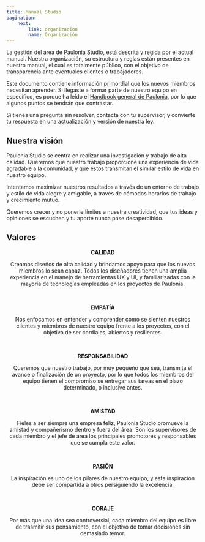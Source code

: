 ```yaml
---
title: Manual Studio
pagination:
    next:
        link: organizacion
        name: Organización
---
```


La gestión del área de Paulonia Studio, está descrita y regida por el actual manual.
Nuestra organización, su estructura y reglas están presentes en nuestro manual, el
cual es totalmente público, con el objetivo de transparencia ante eventuales clientes
o trabajadores.

Este documento contiene información primordial que los nuevos miembros necesitan
aprender. Si llegaste a formar parte de nuestro equipo en específico, es porque ha
leído el [Handbook general de Paulonia](/{{site.handbooks_path}}/paulonia/), por lo que algunos puntos se tendrán que contrastar.

Si tienes una pregunta sin resolver, contacta con tu supervisor, y convierte tu respuesta
en una actualización y versión de nuestra ley.

## Nuestra visión

Paulonia Studio se centra en realizar una investigación y trabajo de alta calidad.
Queremos que nuestro trabajo proporcione una experiencia de vida agradable a la
comunidad, y que estos transmitan el similar estilo de vida en nuestro equipo.

Intentamos maximizar nuestros resultados a través de un entorno de trabajo y estilo
de vida alegre y amigable, a través de cómodos horarios de trabajo y crecimiento
mutuo.

Queremos crecer y no ponerle límites a nuestra creatividad, que tus ideas y opiniones
se escuchen y tu aporte nunca pase desapercibido.

## Valores

<center><b>CALIDAD</b></center>
<p></p>
<center>Creamos diseños de alta calidad y brindamos apoyo para que los nuevos miembros
lo sean capaz. Todos los diseñadores tienen una amplia experiencia en el manejo de
herramientas UX y UI, y familiarizadas con la mayoría de tecnologías empleadas en
los proyectos de Paulonia.</center>

&nbsp;&nbsp;&nbsp;

<center><b>EMPATÍA</b></center>
<p></p>
<center>Nos enfocamos en entender y comprender como se sienten nuestros clientes y
miembros de nuestro equipo frente a los proyectos, con el objetivo de ser cordiales,
abiertos y resilientes.</center>

&nbsp;&nbsp;&nbsp;

<center><b>RESPONSABILIDAD</b></center>
<p></p>
<center>Queremos que nuestro trabajo, por muy pequeño que sea, transmita el avance o
finalización de un proyecto, por lo que todos los miembros del equipo tienen el
compromiso se entregar sus tareas en el plazo determinado, o inclusive antes.</center>

&nbsp;&nbsp;&nbsp;

<center><b>AMISTAD</b></center>
<p></p>
<center>Fieles a ser siempre una empresa feliz, Paulonia Studio promueve la amistad y
compañerismo dentro y fuera del área. Son los supervisores de cada miembro y el
jefe de área los principales promotores y responsables que se cumpla este valor.</center>

&nbsp;&nbsp;&nbsp;

<center><b>PASIÓN</b></center>
<p></p>
<center>La inspiración es uno de los pilares de nuestro equipo, y esta inspiración debe ser
compartida a otros persiguiendo la excelencia.</center>

&nbsp;&nbsp;&nbsp;

<center><b>CORAJE</b></center>
<p></p>
<center>Por más que una idea sea controversial, cada miembro del equipo es libre de
trasmitir sus pensamiento, con el objetivo de tomar decisiones sin demasiado temor.</center>
